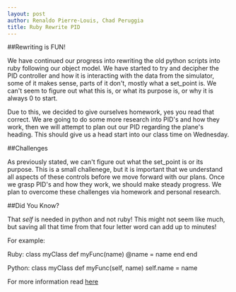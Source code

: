 ```yaml
---
layout: post
author: Renaldo Pierre-Louis, Chad Peruggia
title: Ruby Rewrite PID
---
```


##Rewriting is FUN!

We have continued our progress into rewriting the old python scripts into ruby following our object model.  We have started to try and decipher the PID controller and how it is interacting with the data from the simulator, some of it makes sense, parts of it don't, mostly what a set_point is.  We can't seem to figure out what this is, or what its purpose is, or why it is always 0 to start.

Due to this, we decided to give ourselves homework, yes you read that correct.  We are going to do some more research into PID's and how they work, then we will attempt to plan out our PID regarding the plane's heading.  This should give us a head start into our class time on Wednesday.

##Challenges

As previously stated, we can't figure out what the set_point is or its purpose.  This is a small challenege, but it is important that we understand all aspects of these controls before we move forward with our plans.  Once we grasp PID's and how they work, we should make steady progress.  We plan to overcome these challenges via homework and personal research.

##Did You Know?

That _self_ is needed in python and not ruby! This might not seem like much, but saving all that time from that four letter word can add up to minutes!



For example:

Ruby: 
		class myClass 
    		def myFunc(name)
        		@name = name 
    		end 
		end

Python: 
		class myClass
    		def myFunc(self, name)
        	self.name = name

		
For more information read [here](http://stackoverflow.com/questions/2709821/python-self-explained)
